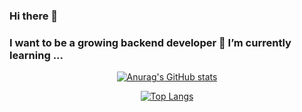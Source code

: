 ### Hi there 👋
### I want to be a growing backend developer 🌱 I’m currently learning ...
<div align=center>
  
[![Anurag's GitHub stats](https://github-readme-stats.vercel.app/api?username=sussa3007&show_icons=true&theme=tokyonight&hide=stars&include_all_commits=false&hide_border=true)](https://github.com/sussa3007)

[![Top Langs](https://github-readme-stats.vercel.app/api/top-langs/?username=sussa3007&layout=compact&theme=tokyonight&card_width=450px&hide_border=true)](https://github.com/sussa3007)
  
</div>
<!--
**sussa3007/sussa3007** is a ✨ _special_ ✨ repository because its `README.md` (this file) appears on your GitHub profile.

Here are some ideas to get you started:

- 🔭 I’m currently working on ...
- 🌱 I’m currently learning ...
- 👯 I’m looking to collaborate on ...
- 🤔 I’m looking for help with ...
- 💬 Ask me about ...
- 📫 How to reach me: ...
- 😄 Pronouns: ...
- ⚡ Fun fact: ...
-->
